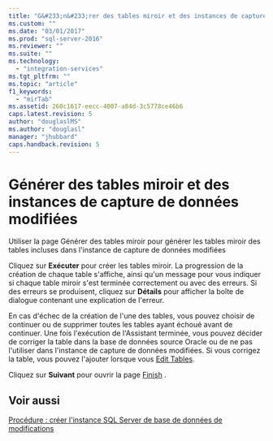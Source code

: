 ```yaml
---
title: "G&#233;n&#233;rer des tables miroir et des instances de capture de donn&#233;es modifi&#233;es | Microsoft Docs"
ms.custom: ""
ms.date: "03/01/2017"
ms.prod: "sql-server-2016"
ms.reviewer: ""
ms.suite: ""
ms.technology: 
  - "integration-services"
ms.tgt_pltfrm: ""
ms.topic: "article"
f1_keywords: 
  - "mirTab"
ms.assetid: 260c1617-eecc-4007-a84d-3c5778ce46b6
caps.latest.revision: 5
author: "douglaslMS"
ms.author: "douglasl"
manager: "jhubbard"
caps.handback.revision: 5
---
```

# G&#233;n&#233;rer des tables miroir et des instances de capture de donn&#233;es modifi&#233;es
  Utiliser la page Générer des tables miroir pour générer les tables miroir des tables incluses dans l'instance de capture de données modifiées  
  
 Cliquez sur **Exécuter** pour créer les tables miroir. La progression de la création de chaque table s'affiche, ainsi qu'un message pour vous indiquer si chaque table miroir s'est terminée correctement ou avec des erreurs. Si des erreurs se produisent, cliquez sur **Détails** pour afficher la boîte de dialogue contenant une explication de l'erreur.  
  
 En cas d'échec de la création de l'une des tables, vous pouvez choisir de continuer ou de supprimer toutes les tables ayant échoué avant de continuer. Une fois l'exécution de l'Assistant terminée, vous pouvez décider de corriger la table dans la base de données source Oracle ou de ne pas l'utiliser dans l'instance de capture de données modifiées. Si vous corrigez la table, vous pouvez l'ajouter lorsque vous [Edit Tables](../../integration-services/change-data-capture/edit-tables.md).  
  
 Cliquez sur **Suivant** pour ouvrir la page [Finish](../../integration-services/change-data-capture/finish.md) .  
  
## Voir aussi  
 [Procédure : créer l'instance SQL Server de base de données de modifications](../../integration-services/change-data-capture/how-to-create-the-sql-server-change-database-instance.md)  
  
  